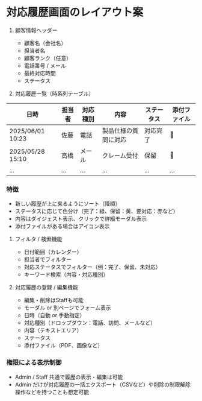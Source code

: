 # 対応履歴画面のレイアウト案
1. 顧客情報ヘッダー
   - 顧客名（会社名）
   - 担当者名
   - 顧客ランク（任意）
   - 電話番号 / メール
   - 最終対応時間
   - ステータス

2. 対応履歴一覧（時系列テーブル）

| 日時               | 担当者 | 対応種別 |内容               |ステータス  |添付ファイル |
| ----------------- | ----- | ------- |----------------- |--------- |----------- |
| 2025/06/01 10:23  | 佐藤   | 電話     |製品仕様の質問に対応 |対応完了   | 📎         |
| 2025/05/28 15:10  | 高橋   | メール   |クレーム受付        |保留       |📎         |
| ...               | ...   | ...     | ...              | ...     | ...         |


### 特徴
   - 新しい履歴が上に来るようにソート（降順）
   - ステータスに応じて色分け（完了：緑、保留：黄、要対応：赤など）
   - 内容はダイジェスト表示、クリックで詳細モーダル表示
   - 添付ファイルがある場合はアイコン表示

1. フィルタ / 検索機能
   - 日付範囲（カレンダー）
   - 担当者でフィルター
   - 対応ステータスでフィルター（例：完了、保留、未対応）
   - キーワード検索（内容・対応種別）

2. 対応履歴の登録 / 編集機能
   - 編集・削除はStaffも可能
   - モーダル or 別ページでフォーム表示
   - 日時（自動 or 手動指定）
   - 対応種別（ドロップダウン：電話、訪問、メールなど）
   - 内容（テキストエリア）
   - ステータス
   - 添付ファイル（PDF、画像など）

###  権限による表示制御
   - Admin / Staff 共通で履歴の表示・編集は可能
   - Admin だけが対応履歴の一括エクスポート（CSVなど）や削除の制限解除操作などを持つことも想定可能